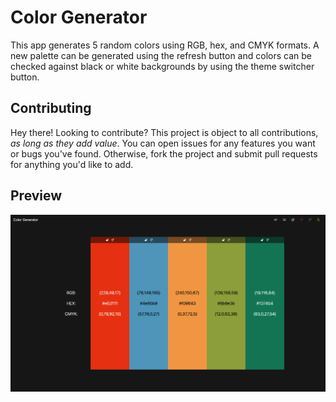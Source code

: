 # Color Generator

This app generates 5 random colors using RGB, hex, and CMYK formats. A new
palette can be generated using the refresh button and colors can be checked
against black or white backgrounds by using the theme switcher button.

## Contributing

Hey there! Looking to contribute? This project is object to all contributions,
_as long as they add value_. You can open issues for any features you want or
bugs you've found. Otherwise, fork the project and submit pull requests for
anything you'd like to add.

## Preview

![Preview Image](preview.png)
